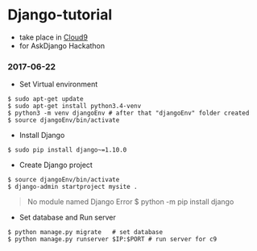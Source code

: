 # Django-tutorial
- take place in [Cloud9](c9.io)
- for AskDjango Hackathon

### 2017-06-22
- Set Virtual environment
```
$ sudo apt-get update
$ sudo apt-get install python3.4-venv
$ python3 -m venv djangoEnv # after that "djangoEnv" folder created
$ source djangoEnv/bin/activate
```

- Install Django
```
$ sudo pip install django~=1.10.0
```

- Create Django project
```
$ source djangoEnv/bin/activate
$ django-admin startproject mysite .
```

> No module named Django Error
> $ python -m pip install django

- Set database and Run server
```
$ python manage.py migrate   # set database
$ python manage.py runserver $IP:$PORT # run server for c9
```

